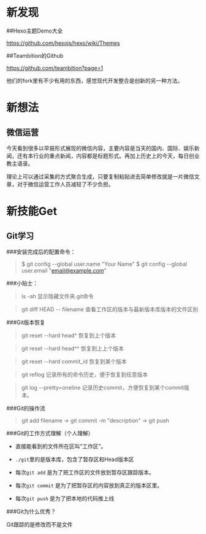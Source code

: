 # 新发现 

##Hexo主题Demo大全

<https://github.com/hexojs/hexo/wiki/Themes>

##Teambition的Github

<https://github.com/teambition?page=1>

他们的fork里有不少有用的东西，感觉现代开发整合是创新的另一种方法。

# 新想法

## 微信运营

今天看到很多以早报形式展现的微信内容，主要内容是当天的国内、国际、娱乐新闻，还有本行业的重点新闻，内容都是标题形式。再加上历史上的今天，每日创业教主语录。

理论上可以通过采集的方式聚合生成，只要复制粘贴进去简单修改就是一片微信文章，对于微信运营工作人员减轻了不少负担。

# 新技能Get

## Git学习

###安装完成后的配置命令：

> $ git config --global user.name "Your Name"
> $ git config --global user.email "email@example.com"

###小贴士：

> ls -ah 显示隐藏文件夹.git命令

> git diff HEAD -- filename 查看工作区的版本与最新版本库版本的文件区别

###Git版本恢复

> git reset --hard head^   恢复到上个版本

> git reset --hard head^^  恢复到上上个版本 

> git reset --hard commit_id   恢复到某个版本

> git reflog  记录所有的命令历史，便于恢复到任意版本

> git log --pretty=oneline  记录历史commit，方便恢复到某个commit版本。

###Git的操作流

> git add filename ->  git commit -m "description" -> git push

###Git的工作方式理解（个人理解）

- 直接能看到的文件所在区叫“工作区”。

- `./git`里的是版本库，包含了暂存区和Head版本区

- 每次`git add` 是为了把工作区的文件放到暂存区跟踪版本。

- 每次`git commit` 是为了把暂存区的内容放到真正的版本区里。

- 每次`git push` 是为了把本地的代码推上线

###Git为什么优秀？

Git跟踪的是修改而不是文件











